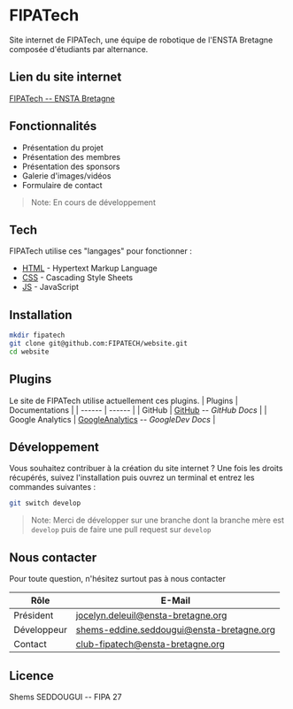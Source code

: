 # FIPATech

Site internet de FIPATech, une équipe de robotique de l'ENSTA Bretagne composée d'étudiants par alternance.

## Lien du site internet

[FIPATech -- ENSTA Bretagne](https://www.ensta-bretagne.fr/fipatech)

## Fonctionnalités

- Présentation du projet
- Présentation des membres
- Présentation des sponsors
- Galerie d'images/vidéos
- Formulaire de contact

> Note: En cours de développement

## Tech

FIPATech utilise ces "langages" pour fonctionner :

- [HTML] - Hypertext Markup Language
- [CSS] - Cascading Style Sheets
- [JS] - JavaScript

## Installation

```sh
mkdir fipatech
git clone git@github.com:FIPATECH/website.git
cd website
```

## Plugins

Le site de FIPATech utilise actuellement ces plugins.
| Plugins | Documentations |
| ------ | ------ |
| GitHub | [GitHub] -- _GitHub Docs_ |
| Google Analytics | [GoogleAnalytics] -- _GoogleDev Docs_ |

## Développement

Vous souhaitez contribuer à la création du site internet ?
Une fois les droits récupérés, suivez l'installation puis ouvrez un terminal et entrez les commandes suivantes :

```sh
git switch develop
```

> Note: Merci de développer sur une branche dont la branche mère est `develop` puis de faire une pull request sur `develop`

## Nous contacter

Pour toute question, n'hésitez surtout pas à nous contacter

| Rôle        | E-Mail                                                                                 |
| ----------- | -------------------------------------------------------------------------------------- |
| Président   | [jocelyn.deleuil@ensta-bretagne.org](jocelyn.deleuil@ensta-bretagne.org)               |
| Développeur | [shems-eddine.seddougui@ensta-bretagne.org](shems-eddine.seddougui@ensta-bretagne.org) |
| Contact     | [club-fipatech@ensta-bretagne.org](club-fipatech@ensta-bretagne.org)                   |

## Licence

Shems SEDDOUGUI -- FIPA 27

[HTML]: https://developer.mozilla.org/fr/docs/Web/HTML
[CSS]: https://developer.mozilla.org/fr/docs/Web/CSS
[JS]: https://developer.mozilla.org/fr/docs/Web/JavaScript
[GitHub]: https://docs.github.com/fr/get-started/start-your-journey/hello-world
[GoogleAnalytics]: https://developers.google.com/analytics/devguides/collection/ga4?hl=fr

